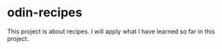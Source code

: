 # odin-recipes

This project is about recipes. I will apply what I have learned so far in this project.